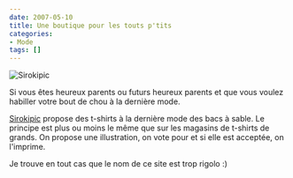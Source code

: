```yaml
---
date: 2007-05-10
title: Une boutique pour les touts p'tits
categories:
- Mode
tags: []
---
```

<img src="https://dlgjp9x71cipk.cloudfront.net/2007/05/sirokipik.png" alt="Sirokipic" />

Si vous êtes heureux parents ou futurs heureux parents et que vous voulez habiller votre bout de chou à la dernière mode.

<a href="https://www.sirokipik.fr/" title="La boutique sirokipik">Sirokipic</a> propose des t-shirts à la dernière mode des bacs à sable. Le principe est plus ou moins le même que sur les magasins de t-shirts de grands. On propose une illustration, on vote pour et si elle est acceptée, on l'imprime.

Je trouve en tout cas que le nom de ce site est trop rigolo :)
